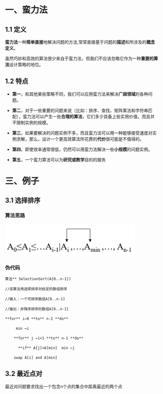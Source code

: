 # 一、蛮力法

## 1.1 定义

**蛮力法**一种**简单直接**地解决问题的方法,常常直接基于问题的**描述**和所涉及的**概念定义**。

  虽然巧妙和高效的算法很少来自于蛮力法，但我们不应该忽略它作为一种**重要的算法**设计策略的地位。



## 1.2 特点

- **第一**，和其他某些策略不同，我们可以应用蛮力法来解决**广阔领域**的各种问题。

- **第二**，对于一些重要的问题来说（比如：排序、查找、矩阵乘法和字符串匹配），蛮力法可以产生一些**合理的算法**，它们多少具备上些实用价值，而且并不限制实例的规模。

- **第三**，如果要解决的问题实例不多，而且蛮力法可以用一种能够接受速度对实例求解，那么，设计一个更高效算法所花费的**代价**很可能是不值得的。

- **第四**，即使效率通常很低，仍然可以用蛮力法解决一些**小规模**的问题实例。

- **第五**，一个蛮力算法可以为**研究或教学**目的的服务



# 三、例子

## 3.1 选择排序

### 算法思路

![image-20230221185144105](images/image-20230221185144105.png)



### 伪代码

```
算法** SelectionSort(A[0..n-1])

//该算法用选择排序对给定的数组排序

//输入：一个可排序数组A[0..n-1]

//输出：非降序排序的数组A[0..n-1]

**for** i←0 **to** n-2 **do**

     min ←i

​    **for** j ←i+1 **to** n-1 **do**

​      **if** A[j]<A[min]  min ←j

​    swap A[i] and A[min]
```







## 3.2 最近点对

  最近对问题要求找出一个包含n个点的集合中距离最近的两个点

